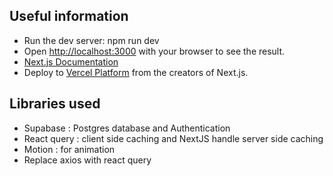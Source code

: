 ## Useful information
- Run the dev server: npm run dev
- Open [http://localhost:3000](http://localhost:3000) with your browser to see the result.
- [Next.js Documentation](https://nextjs.org/docs)
- Deploy to [Vercel Platform](https://vercel.com) from the creators of Next.js.

## Libraries used 
- Supabase : Postgres database and Authentication
- React query : client side caching and NextJS handle server side caching
- Motion : for animation
- Replace axios with react query